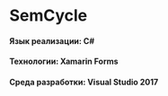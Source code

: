 # SemCycle
#### Язык реализации: C#  
#### Технологии: Xamarin Forms  
#### Среда разработки: Visual Studio 2017  

